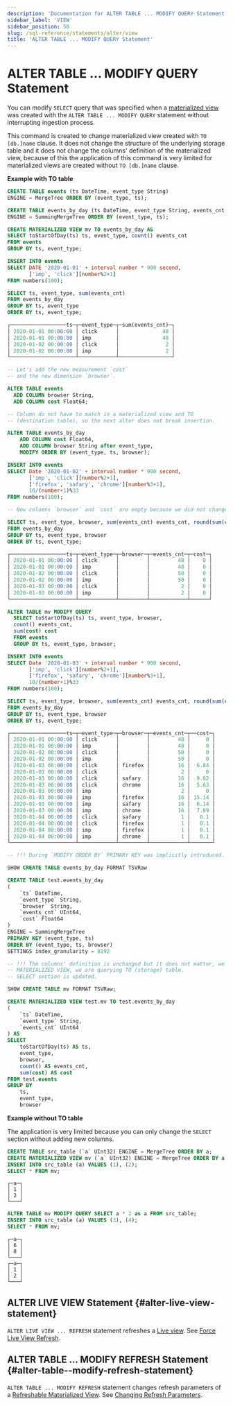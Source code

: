 ```yaml
---
description: 'Documentation for ALTER TABLE ... MODIFY QUERY Statement'
sidebar_label: 'VIEW'
sidebar_position: 50
slug: /sql-reference/statements/alter/view
title: 'ALTER TABLE ... MODIFY QUERY Statement'
---
```


# ALTER TABLE ... MODIFY QUERY Statement

You can modify `SELECT` query that was specified when a [materialized view](/sql-reference/statements/create/view#materialized-view) was created with the `ALTER TABLE ... MODIFY QUERY` statement without interrupting ingestion process.

This command is created to change materialized view created with `TO [db.]name` clause. It does not change the structure of the underlying storage table and it does not change the columns' definition of the materialized view, because of this the application of this command is very limited for materialized views are created without `TO [db.]name` clause.

**Example with TO table**

```sql
CREATE TABLE events (ts DateTime, event_type String)
ENGINE = MergeTree ORDER BY (event_type, ts);

CREATE TABLE events_by_day (ts DateTime, event_type String, events_cnt UInt64)
ENGINE = SummingMergeTree ORDER BY (event_type, ts);

CREATE MATERIALIZED VIEW mv TO events_by_day AS
SELECT toStartOfDay(ts) ts, event_type, count() events_cnt
FROM events
GROUP BY ts, event_type;

INSERT INTO events
SELECT DATE '2020-01-01' + interval number * 900 second,
       ['imp', 'click'][number%2+1]
FROM numbers(100);

SELECT ts, event_type, sum(events_cnt)
FROM events_by_day
GROUP BY ts, event_type
ORDER BY ts, event_type;

┌──────────────────ts─┬─event_type─┬─sum(events_cnt)─┐
│ 2020-01-01 00:00:00 │ click      │              48 │
│ 2020-01-01 00:00:00 │ imp        │              48 │
│ 2020-01-02 00:00:00 │ click      │               2 │
│ 2020-01-02 00:00:00 │ imp        │               2 │
└─────────────────────┴────────────┴─────────────────┘

-- Let's add the new measurement `cost`
-- and the new dimension `browser`.

ALTER TABLE events
  ADD COLUMN browser String,
  ADD COLUMN cost Float64;

-- Column do not have to match in a materialized view and TO
-- (destination table), so the next alter does not break insertion.

ALTER TABLE events_by_day
    ADD COLUMN cost Float64,
    ADD COLUMN browser String after event_type,
    MODIFY ORDER BY (event_type, ts, browser);

INSERT INTO events
SELECT Date '2020-01-02' + interval number * 900 second,
       ['imp', 'click'][number%2+1],
       ['firefox', 'safary', 'chrome'][number%3+1],
       10/(number+1)%33
FROM numbers(100);

-- New columns `browser` and `cost` are empty because we did not change Materialized View yet.

SELECT ts, event_type, browser, sum(events_cnt) events_cnt, round(sum(cost),2) cost
FROM events_by_day
GROUP BY ts, event_type, browser
ORDER BY ts, event_type;

┌──────────────────ts─┬─event_type─┬─browser─┬─events_cnt─┬─cost─┐
│ 2020-01-01 00:00:00 │ click      │         │         48 │    0 │
│ 2020-01-01 00:00:00 │ imp        │         │         48 │    0 │
│ 2020-01-02 00:00:00 │ click      │         │         50 │    0 │
│ 2020-01-02 00:00:00 │ imp        │         │         50 │    0 │
│ 2020-01-03 00:00:00 │ click      │         │          2 │    0 │
│ 2020-01-03 00:00:00 │ imp        │         │          2 │    0 │
└─────────────────────┴────────────┴─────────┴────────────┴──────┘

ALTER TABLE mv MODIFY QUERY
  SELECT toStartOfDay(ts) ts, event_type, browser,
  count() events_cnt,
  sum(cost) cost
  FROM events
  GROUP BY ts, event_type, browser;

INSERT INTO events
SELECT Date '2020-01-03' + interval number * 900 second,
       ['imp', 'click'][number%2+1],
       ['firefox', 'safary', 'chrome'][number%3+1],
       10/(number+1)%33
FROM numbers(100);

SELECT ts, event_type, browser, sum(events_cnt) events_cnt, round(sum(cost),2) cost
FROM events_by_day
GROUP BY ts, event_type, browser
ORDER BY ts, event_type;

┌──────────────────ts─┬─event_type─┬─browser─┬─events_cnt─┬──cost─┐
│ 2020-01-01 00:00:00 │ click      │         │         48 │     0 │
│ 2020-01-01 00:00:00 │ imp        │         │         48 │     0 │
│ 2020-01-02 00:00:00 │ click      │         │         50 │     0 │
│ 2020-01-02 00:00:00 │ imp        │         │         50 │     0 │
│ 2020-01-03 00:00:00 │ click      │ firefox │         16 │  6.84 │
│ 2020-01-03 00:00:00 │ click      │         │          2 │     0 │
│ 2020-01-03 00:00:00 │ click      │ safary  │         16 │  9.82 │
│ 2020-01-03 00:00:00 │ click      │ chrome  │         16 │  5.63 │
│ 2020-01-03 00:00:00 │ imp        │         │          2 │     0 │
│ 2020-01-03 00:00:00 │ imp        │ firefox │         16 │ 15.14 │
│ 2020-01-03 00:00:00 │ imp        │ safary  │         16 │  6.14 │
│ 2020-01-03 00:00:00 │ imp        │ chrome  │         16 │  7.89 │
│ 2020-01-04 00:00:00 │ click      │ safary  │          1 │   0.1 │
│ 2020-01-04 00:00:00 │ click      │ firefox │          1 │   0.1 │
│ 2020-01-04 00:00:00 │ imp        │ firefox │          1 │   0.1 │
│ 2020-01-04 00:00:00 │ imp        │ chrome  │          1 │   0.1 │
└─────────────────────┴────────────┴─────────┴────────────┴───────┘

-- !!! During `MODIFY ORDER BY` PRIMARY KEY was implicitly introduced.

SHOW CREATE TABLE events_by_day FORMAT TSVRaw

CREATE TABLE test.events_by_day
(
    `ts` DateTime,
    `event_type` String,
    `browser` String,
    `events_cnt` UInt64,
    `cost` Float64
)
ENGINE = SummingMergeTree
PRIMARY KEY (event_type, ts)
ORDER BY (event_type, ts, browser)
SETTINGS index_granularity = 8192

-- !!! The columns' definition is unchanged but it does not matter, we are not querying
-- MATERIALIZED VIEW, we are querying TO (storage) table.
-- SELECT section is updated.

SHOW CREATE TABLE mv FORMAT TSVRaw;

CREATE MATERIALIZED VIEW test.mv TO test.events_by_day
(
    `ts` DateTime,
    `event_type` String,
    `events_cnt` UInt64
) AS
SELECT
    toStartOfDay(ts) AS ts,
    event_type,
    browser,
    count() AS events_cnt,
    sum(cost) AS cost
FROM test.events
GROUP BY
    ts,
    event_type,
    browser
```

**Example without TO table**

The application is very limited because you can only change the `SELECT` section without adding new columns.

```sql
CREATE TABLE src_table (`a` UInt32) ENGINE = MergeTree ORDER BY a;
CREATE MATERIALIZED VIEW mv (`a` UInt32) ENGINE = MergeTree ORDER BY a AS SELECT a FROM src_table;
INSERT INTO src_table (a) VALUES (1), (2);
SELECT * FROM mv;
```
```text
┌─a─┐
│ 1 │
│ 2 │
└───┘
```
```sql
ALTER TABLE mv MODIFY QUERY SELECT a * 2 as a FROM src_table;
INSERT INTO src_table (a) VALUES (3), (4);
SELECT * FROM mv;
```
```text
┌─a─┐
│ 6 │
│ 8 │
└───┘
┌─a─┐
│ 1 │
│ 2 │
└───┘
```

## ALTER LIVE VIEW Statement {#alter-live-view-statement}

`ALTER LIVE VIEW ... REFRESH` statement refreshes a [Live view](/sql-reference/statements/create/view#live-view). See [Force Live View Refresh](/sql-reference/statements/create/view#live-view).

## ALTER TABLE ... MODIFY REFRESH Statement {#alter-table--modify-refresh-statement}

`ALTER TABLE ... MODIFY REFRESH` statement changes refresh parameters of a [Refreshable Materialized View](../create/view.md#refreshable-materialized-view). See [Changing Refresh Parameters](../create/view.md#changing-refresh-parameters).
